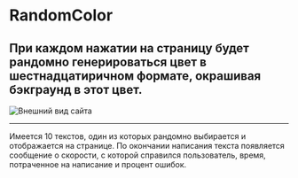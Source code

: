 # RandomColor
## При каждом нажатии на страницу будет рандомно генерироваться цвет в шестнадцатиричном формате, окрашивая бэкграунд в этот цвет.

![Внешний вид сайта](https://i.ibb.co/swz5ffW/ratatape.png "Внешний вид сайта")

____

Имеется 10 текстов, один из которых рандомно выбирается и отображается на странице. 
По окончании написания текста появляется сообщение о скорости, с которой справился пользователь, время, потраченное на написание и процент ошибок. 
